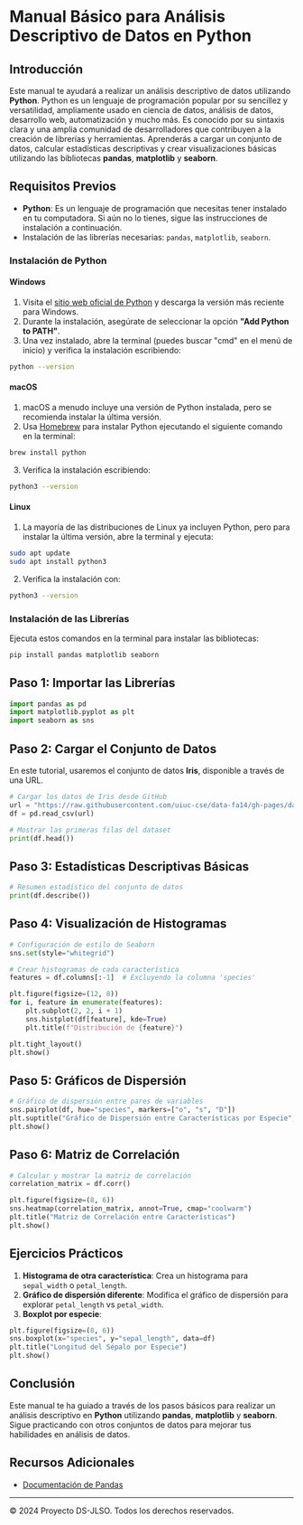 # Manual Básico para Análisis Descriptivo de Datos en Python

## Introducción
Este manual te ayudará a realizar un análisis descriptivo de datos utilizando **Python**. Python es un lenguaje de programación popular por su sencillez y versatilidad, ampliamente usado en ciencia de datos, análisis de datos, desarrollo web, automatización y mucho más. Es conocido por su sintaxis clara y una amplia comunidad de desarrolladores que contribuyen a la creación de librerías y herramientas. Aprenderás a cargar un conjunto de datos, calcular estadísticas descriptivas y crear visualizaciones básicas utilizando las bibliotecas **pandas**, **matplotlib** y **seaborn**.

## Requisitos Previos
- **Python**: Es un lenguaje de programación que necesitas tener instalado en tu computadora. Si aún no lo tienes, sigue las instrucciones de instalación a continuación.
- Instalación de las librerías necesarias: `pandas`, `matplotlib`, `seaborn`.

### Instalación de Python

#### Windows
1. Visita el [sitio web oficial de Python](https://www.python.org/downloads/) y descarga la versión más reciente para Windows.
2. Durante la instalación, asegúrate de seleccionar la opción **"Add Python to PATH"**.
3. Una vez instalado, abre la terminal (puedes buscar "cmd" en el menú de inicio) y verifica la instalación escribiendo:

```bash
python --version
```

#### macOS
1. macOS a menudo incluye una versión de Python instalada, pero se recomienda instalar la última versión.
2. Usa [Homebrew](https://brew.sh/) para instalar Python ejecutando el siguiente comando en la terminal:

```bash
brew install python
```

3. Verifica la instalación escribiendo:

```bash
python3 --version
```

#### Linux
1. La mayoría de las distribuciones de Linux ya incluyen Python, pero para instalar la última versión, abre la terminal y ejecuta:

```bash
sudo apt update
sudo apt install python3
```

2. Verifica la instalación con:

```bash
python3 --version
```

### Instalación de las Librerías
Ejecuta estos comandos en la terminal para instalar las bibliotecas:

```bash
pip install pandas matplotlib seaborn
```

## Paso 1: Importar las Librerías

```python
import pandas as pd
import matplotlib.pyplot as plt
import seaborn as sns
```

## Paso 2: Cargar el Conjunto de Datos

En este tutorial, usaremos el conjunto de datos **Iris**, disponible a través de una URL.

```python
# Cargar los datos de Iris desde GitHub
url = "https://raw.githubusercontent.com/uiuc-cse/data-fa14/gh-pages/data/iris.csv"
df = pd.read_csv(url)

# Mostrar las primeras filas del dataset
print(df.head())
```

## Paso 3: Estadísticas Descriptivas Básicas

```python
# Resumen estadístico del conjunto de datos
print(df.describe())
```

## Paso 4: Visualización de Histogramas

```python
# Configuración de estilo de Seaborn
sns.set(style="whitegrid")

# Crear histogramas de cada característica
features = df.columns[:-1]  # Excluyendo la columna 'species'

plt.figure(figsize=(12, 8))
for i, feature in enumerate(features):
    plt.subplot(2, 2, i + 1)
    sns.histplot(df[feature], kde=True)
    plt.title(f"Distribución de {feature}")

plt.tight_layout()
plt.show()
```

## Paso 5: Gráficos de Dispersión

```python
# Gráfico de dispersión entre pares de variables
sns.pairplot(df, hue="species", markers=["o", "s", "D"])
plt.suptitle("Gráfico de Dispersión entre Características por Especie", y=1.02)
plt.show()
```

## Paso 6: Matriz de Correlación

```python
# Calcular y mostrar la matriz de correlación
correlation_matrix = df.corr()

plt.figure(figsize=(8, 6))
sns.heatmap(correlation_matrix, annot=True, cmap="coolwarm")
plt.title("Matriz de Correlación entre Características")
plt.show()
```

## Ejercicios Prácticos

1. **Histograma de otra característica**: Crea un histograma para `sepal_width` o `petal_length`.
2. **Gráfico de dispersión diferente**: Modifica el gráfico de dispersión para explorar `petal_length` vs `petal_width`.
3. **Boxplot por especie**:

```python
plt.figure(figsize=(8, 6))
sns.boxplot(x="species", y="sepal_length", data=df)
plt.title("Longitud del Sépalo por Especie")
plt.show()
```

## Conclusión
Este manual te ha guiado a través de los pasos básicos para realizar un análisis descriptivo en **Python** utilizando **pandas**, **matplotlib** y **seaborn**. Sigue practicando con otros conjuntos de datos para mejorar tus habilidades en análisis de datos.

## Recursos Adicionales
- [Documentación de Pandas](https://pandas.pydata.org/pandas-docs/stable/)

---
© 2024 Proyecto DS-JLSO. Todos los derechos reservados.
